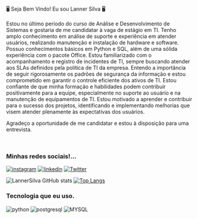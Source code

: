 🖥️ Seja  Bem Vindo!  Eu sou Lanner Silva 🖥️ <br/>
</br>
  Estou no último período do curso de Análise e Desenvolvimento de Sistemas e gostaria de me candidatar à vaga de estágio em TI. Tenho amplo conhecimento em análise de suporte e experiência em atender usuários, realizando manutenção e instalação de hardware e software.
  Possuo conhecimentos básicos em Python e SQL, além de uma sólida experiência com o pacote Office. Estou familiarizado com o acompanhamento e registro de incidentes de TI, sempre buscando atender aos SLAs definidos pela política de TI da empresa. Entendo a importância de seguir rigorosamente os padrões de segurança da informação e estou comprometido em garantir o controle eficiente dos ativos de TI.
  Estou confiante de que minha formação e habilidades podem contribuir positivamente para a equipe, especialmente no suporte ao usuário e na manutenção de equipamentos de TI. Estou motivado a aprender e contribuir para o sucesso dos projetos, identificando e implementando melhorias que visem atender plenamente às expectativas dos usuários.

Agradeço a oportunidade de me candidatar e estou à disposição para uma entrevista.


<br/> 

### Minhas redes sociais!... 
[![instagram](https://img.shields.io/badge/Instagram-E4405F?style=for-the-badge&logo=instagram&logoColor=white)](https://instagram.com/lannersilva)
[![linkedin](https://img.shields.io/badge/LinkedIn-0077B5?style=for-the-badge&logo=linkedin&logoColor=white)](https://www.linkedin.com/in/lanner-silva-7b81b1163/)
[![Twitter](https://img.shields.io/badge/Twitter-1DA1F2?style=for-the-badge&logo=twitter&logoColor=white)](https://twitter.com/armagedonsports?t=YZl4OEI4RdbNDExs8URaHQ&s=09)
<br/>

![LannerSilva GitHub stats](https://github-readme-stats.vercel.app/api?username=LannerSilva&show_icons=true&theme=dracula)
[![Top Langs](https://github-readme-stats.vercel.app/api/top-langs/?username=LannerSilva&layout=compact)](https://github.com/LannerSilva/github-readme-stats)

### Tecnologia que eu uso.
<div style="display: inline_block"> 
<img align="center" alt="python" src="https://img.shields.io/badge/Python-14354C?style=for-the-badge&logo=python&logoColor=white"/>
<img align="center" alt="postgresql" src="https://img.shields.io/badge/PostgreSQL-316192?style=for-the-badge&logo=postgresql&logoColor=white"/>
<img align="center" alt="MYSQL" src="https://img.shields.io/badge/MySQL-00000F?style=for-the-badge&logo=mysql&logoColor=white"/>
</div><br/>

